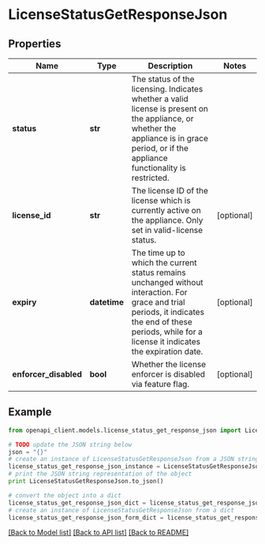 # LicenseStatusGetResponseJson


## Properties

Name | Type | Description | Notes
------------ | ------------- | ------------- | -------------
**status** | **str** | The status of the licensing. Indicates whether a valid license is present on the appliance, or whether the appliance is in grace period, or if the appliance functionality is restricted.  | 
**license_id** | **str** | The license ID of the license which is currently active on the appliance. Only set in valid-license status.  | [optional] 
**expiry** | **datetime** | The time up to which the current status remains unchanged without interaction. For grace and trial periods, it indicates the end of these periods, while for a license it indicates the expiration date.  | [optional] 
**enforcer_disabled** | **bool** | Whether the license enforcer is disabled via feature flag.  | [optional] 

## Example

```python
from openapi_client.models.license_status_get_response_json import LicenseStatusGetResponseJson

# TODO update the JSON string below
json = "{}"
# create an instance of LicenseStatusGetResponseJson from a JSON string
license_status_get_response_json_instance = LicenseStatusGetResponseJson.from_json(json)
# print the JSON string representation of the object
print LicenseStatusGetResponseJson.to_json()

# convert the object into a dict
license_status_get_response_json_dict = license_status_get_response_json_instance.to_dict()
# create an instance of LicenseStatusGetResponseJson from a dict
license_status_get_response_json_form_dict = license_status_get_response_json.from_dict(license_status_get_response_json_dict)
```
[[Back to Model list]](../README.md#documentation-for-models) [[Back to API list]](../README.md#documentation-for-api-endpoints) [[Back to README]](../README.md)



